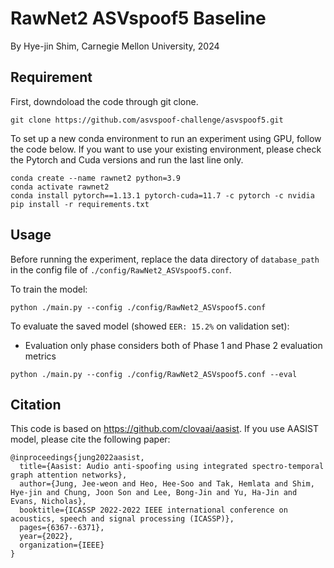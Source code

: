 # RawNet2 ASVspoof5 Baseline
By Hye-jin Shim, Carnegie Mellon University, 2024


## Requirement

First, downdoload the code through git clone.
```
git clone https://github.com/asvspoof-challenge/asvspoof5.git
```

To set up a new conda environment to run an experiment using GPU, follow the code below.
If you want to use your existing environment, please check the Pytorch and Cuda versions and run the last line only.

```
conda create --name rawnet2 python=3.9
conda activate rawnet2
conda install pytorch==1.13.1 pytorch-cuda=11.7 -c pytorch -c nvidia
pip install -r requirements.txt
```

## Usage
Before running the experiment, replace the data directory of `database_path` in the config file of `./config/RawNet2_ASVspoof5.conf`.

To train the model:
```
python ./main.py --config ./config/RawNet2_ASVspoof5.conf
```

To evaluate the saved model (showed `EER: 15.2%` on validation set):
* Evaluation only phase considers both of Phase 1 and Phase 2 evaluation metrics
```
python ./main.py --config ./config/RawNet2_ASVspoof5.conf --eval
```

## Citation
This code is based on https://github.com/clovaai/aasist. If you use AASIST model, please cite the following paper:
```
@inproceedings{jung2022aasist,
  title={Aasist: Audio anti-spoofing using integrated spectro-temporal graph attention networks},
  author={Jung, Jee-weon and Heo, Hee-Soo and Tak, Hemlata and Shim, Hye-jin and Chung, Joon Son and Lee, Bong-Jin and Yu, Ha-Jin and Evans, Nicholas},
  booktitle={ICASSP 2022-2022 IEEE international conference on acoustics, speech and signal processing (ICASSP)},
  pages={6367--6371},
  year={2022},
  organization={IEEE}
}
```
